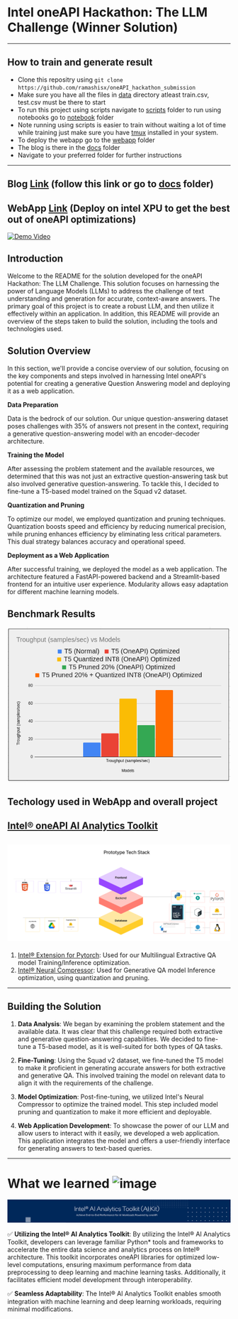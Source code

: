 # Intel oneAPI Hackathon: The LLM Challenge (Winner Solution)
------------------------------------

## How to train and generate result

* Clone this repositry using `git clone https://github.com/ramashisx/oneAPI_hackathon_submission`
* Make sure you have all the files in [data](./data ) directory atleast train.csv, test.csv must be there to start
* To run this project using scripts navigate to [scripts](./scripts )  folder to run using notebooks go to [notebook](./notebooks ) folder
* Note running using scripts is easier to train without waiting a lot of time while training just make sure you have [tmux](https://github.com/tmux/tmux/wiki/Installing) installed in your system.
* To deploy the webapp go to the [webapp](./webapp ) folder
* The blog is there in the [docs](./docs) folder
* Navigate to your preferred folder for further instructions
-----------------------------------------


## Blog [Link](https://medium.com/@ramashisx/from-training-to-model-deployment-harnessing-intel-oneapis-potential-601027d1fcce) (follow this link or go to [docs](./docs/) folder)
## WebApp [Link](https://huggingface.co/spaces/ramashisx/generative_qa) (Deploy on intel XPU to get the best out of oneAPI optimizations)




[![Demo Video](https://t4.ftcdn.net/jpg/05/89/27/21/360_F_589272121_akMVElogcYg2xhMoL3EQntLNKSQ4X6zC.jpg)](https://github.com/ramashisx/oneAPI_hackathon_submission/assets/77979818/fdb25c8c-742c-4f93-9611-5500a85f38fd)


## Introduction

Welcome to the README for the solution developed for the oneAPI Hackathon: The LLM Challenge. This solution focuses on harnessing the power of Language Models (LLMs) to address the challenge of text understanding and generation for accurate, context-aware answers. The primary goal of this project is to create a robust LLM, and then utilize it effectively within an application. In addition, this README will provide an overview of the steps taken to build the solution, including the tools and technologies used.

## Solution Overview

In this section, we'll provide a concise overview of our solution, focusing on the key components and steps involved in harnessing Intel oneAPI's potential for creating a generative Question Answering model and deploying it as a web application.


**Data Preparation**

Data is the bedrock of our solution. Our unique question-answering dataset poses challenges with 35% of answers not present in the context, requiring a generative question-answering model with an encoder-decoder architecture.

**Training the Model**

After assessing the problem statement and the available resources, we determined that this was not just an extractive question-answering task but also involved generative question-answering. To tackle this, I decided to fine-tune a T5-based model trained on the Squad v2 dataset.

**Quantization and Pruning**

To optimize our model, we employed quantization and pruning techniques. Quantization boosts speed and efficiency by reducing numerical precision, while pruning enhances efficiency by eliminating less critical parameters. This dual strategy balances accuracy and operational speed.

**Deployment as a Web Application**

After successful training, we deployed the model as a web application. The architecture featured a FastAPI-powered backend and a Streamlit-based frontend for an intuitive user experience. Modularity allows easy adaptation for different machine learning models.


## Benchmark Results
![](./assets/benchmark.png)

## Techology used in WebApp and overall project
[Intel® oneAPI AI Analytics Toolkit](https://www.intel.com/content/www/us/en/developer/tools/oneapi/ai-analytics-toolkit-download.html)
-------------------------------
![tech_stack](./assets/tech_stack.png)
-------------------------------
1. [Intel® Extension for Pytorch](https://github.com/intel/intel-extension-for-pytorch): Used for our Multilingual Extractive QA model Training/Inference optimization.
2. [Intel® Neural Compressor](https://github.com/intel/neural-compressor): Used for  Generative QA model Inference optimization, using quantization and pruning.
---------------------------------











## Building the Solution

1. **Data Analysis**: We began by examining the problem statement and the available data. It was clear that this challenge required both extractive and generative question-answering capabilities. We decided to fine-tune a T5-based model, as it is well-suited for both types of QA tasks.

2. **Fine-Tuning**: Using the Squad v2 dataset, we fine-tuned the T5 model to make it proficient in generating accurate answers for both extractive and generative QA. This involved training the model on relevant data to align it with the requirements of the challenge.

3. **Model Optimization**: Post-fine-tuning, we utilized Intel's Neural Compressor to optimize the trained model. This step included model pruning and quantization to make it more efficient and deployable.

4. **Web Application Development**: To showcase the power of our LLM and allow users to interact with it easily, we developed a web application. This application integrates the model and offers a user-friendly interface for generating answers to text-based queries.


-----------------------------------
# What we learned ![image](https://user-images.githubusercontent.com/72274851/218499685-e8d445fc-e35e-4ab5-abc1-c32462592603.png)

![banner](./assets/Intel-AI-Kit-Banner.png)

✅ **Utilizing the Intel® AI Analytics Toolkit**: By utilizing the Intel® AI Analytics Toolkit, developers can leverage familiar Python* tools and frameworks to accelerate the entire data science and analytics process on Intel® architecture. This toolkit incorporates oneAPI libraries for optimized low-level computations, ensuring maximum performance from data preprocessing to deep learning and machine learning tasks. Additionally, it facilitates efficient model development through interoperability.

✅ **Seamless Adaptability**: The Intel® AI Analytics Toolkit enables smooth integration with machine learning and deep learning workloads, requiring minimal modifications.
